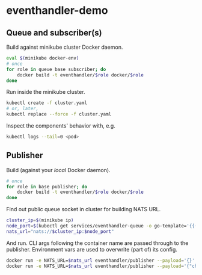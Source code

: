 # eventhandler-demo

## Queue and subscriber(s)

Build against minikube cluster Docker daemon.

```bash
eval $(minikube docker-env)
# once
for role in queue base subscriber; do
    docker build -t eventhandler/$role docker/$role
done
```

Run inside the minikube cluster.

```bash
kubectl create -f cluster.yaml
# or, later,
kubectl replace --force -f cluster.yaml
```

Inspect the components' behavior with, e.g.

```bash
kubectl logs --tail=0 <pod>
```

## Publisher

Build (against your _local_ Docker daemon).

```bash
# once
for role in base publisher; do
    docker build -t eventhandler/$role docker/$role
done
```

Find out public queue socket in cluster for building NATS URL.

```bash
cluster_ip=$(minikube ip)
node_port=$(kubectl get services/eventhandler-queue -o go-template='{{(index .spec.ports 0).nodePort}}')
nats_url="nats://$cluster_ip:$node_port"
```

And run. CLI args following the container name are passed through to the publisher. Environment vars are used to overwrite (part of) its config.

```bash
docker run -e NATS_URL=$nats_url eventhandler/publisher --payload='{}'
docker run -e NATS_URL=$nats_url eventhandler/publisher --payload='{"check_name": "check_foo"}'
```